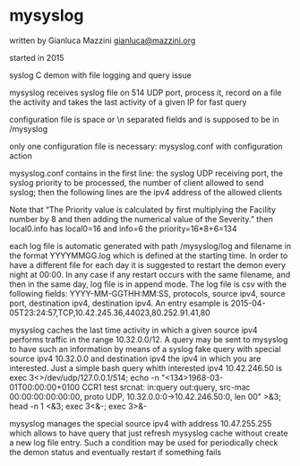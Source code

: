 # mysyslog

written by Gianluca Mazzini gianluca@mazzini.org

started in 2015

syslog C demon with file logging and query issue

mysyslog receives syslog file on 514 UDP port, process it, record on a file the activity and takes the last activity of a given IP for fast query

configuration file is space or \n separated fields and is supposed to be in /mysyslog

only one configuration file is necessary: mysyslog.conf with configuration action

mysyslog.conf contains in the first line: the syslog UDP receiving port, the syslog priority to be processed, the number of client allowed to send syslog; then the following lines are the ipv4 address of the allowed clients

Note that “The Priority value is calculated by first multiplying the Facility number by 8 and then adding the numerical value of the Severity.” then local0.info has local0=16 and info=6 the priority=16*8+6=134

each log file is automatic generated with path /mysyslog/log and filename in the format YYYYMMGG.log which is defined at the starting time. In order to have a different file for each day it is suggested to restart the demon every night at 00:00. In any case if any restart occurs with the same filename, and then in the same day, log file is in append mode. The log file is csv with the following fields: YYYY-MM-GGTHH:MM:SS, protocols, source ipv4, source port, destination ipv4, destination ipv4. An entry esample is 2015-04-05T23:24:57,TCP,10.42.245.36,44023,80.252.91.41,80

mysyslog caches the last time activity in which a given source ipv4 performs traffic in the range 10.32.0.0/12. A query may be sent to mysyslog to have such an information by means of a syslog fake query with special source ipv4 10.32.0.0 and destination ipv4 the ipv4 in which you are interested. Just a simple bash query whith interested ipv4 10.42.246.50 is exec 3<>/dev/udp/127.0.0.1/514; echo -n "<134>1968-03-01T00:00:00+0100 CCR1 test srcnat: in:query out:query, src-mac 00:00:00:00:00:00, proto UDP, 10.32.0.0:0->10.42.246.50:0, len 00" >&3; head -n 1 <&3; exec 3<&-; exec 3>&-

mysyslog manages the special source ipv4 with address 10.47.255.255 which allows to have query that just refresh mysyslog cache without create a new log file entry. Such a condition may be used for periodically check the demon status and eventually restart if something fails
